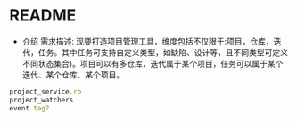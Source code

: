 # README

* 介绍
需求描述: 现要打造项目管理工具，维度包括不仅限于:项目，仓库，迭代，任务。其中任务可支持自定义类型，如缺陷、设计等，且不同类型可定义不同状态集合)。项目可以有多仓库，迭代属于某个项目，任务可以属于某个迭代、某个仓库、某个项目。

```ruby
project_service.rb
project_watchers
event.tag?
```


